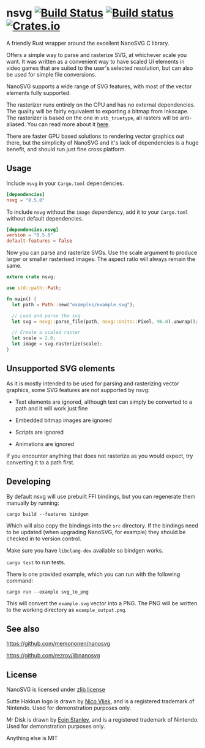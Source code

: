 # nsvg [![Build Status](https://travis-ci.org/nickbrowne/nsvg.svg?branch=master)](https://travis-ci.org/nickbrowne/nsvg) [![Build status](https://ci.appveyor.com/api/projects/status/nr4jsaibmh5i3fxw/branch/master?svg=true)](https://ci.appveyor.com/project/nickbrowne/nsvg/branch/master) [![Crates.io](https://img.shields.io/crates/v/nsvg.svg)](https://crates.io/crates/nsvg)

A friendly Rust wrapper around the excellent NanoSVG C library.

Offers a simple way to parse and rasterize SVG, at whichever scale you want. It was written as a convenient way to have scaled UI elements in video games that are suited to the user's selected resolution, but can also be used for simple file conversions.

NanoSVG supports a wide range of SVG features, with most of the vector elements fully supported.

The rasterizer runs entirely on the CPU and has no external dependencies. The quality will be fairly equivalent to exporting a bitmap from Inkscape. The rasterizer is based on the one in `stb_truetype`, all rasters will be anti-aliased. You can read more about it [here](https://nothings.org/gamedev/rasterize/).

There are faster GPU based solutions to rendering vector graphics out there, but the simplicity of NanoSVG and it's lack of dependencies is a huge benefit, and should run just fine cross platform.

## Usage

Include `nsvg` in your `Cargo.toml` dependencies.

```toml
[dependencies]
nsvg = "0.5.0"
```

To include `nsvg` without the `image` dependency, add it to your `Cargo.toml` without default dependencies.

```toml
[dependencies.nsvg]
version = "0.5.0"
default-features = false
```

Now you can parse and rasterize SVGs. Use the scale argument to produce larger or smaller rasterised images. The aspect ratio will always remain the same.


```rust
extern crate nsvg;

use std::path::Path;

fn main() {
  let path = Path::new("examples/example.svg");

  // Load and parse the svg
  let svg = nsvg::parse_file(path, nsvg::Units::Pixel, 96.0).unwrap();

  // Create a scaled raster
  let scale = 2.0;
  let image = svg.rasterize(scale);
}

```

## Unsupported SVG elements

As it is mostly intended to be used for parsing and rasterizing vector graphics, some SVG features are not supported by nsvg:

 - Text elements are ignored, although text can simply be converted to a path and it will work just fine

 - Embedded bitmap images are ignored

 - Scripts are ignored

 - Animations are ignored

If you encounter anything that does not rasterize as you would expect, try converting it to a path first.

## Developing

By default nsvg will use prebuilt FFI bindings, but you can regenerate them manually by running:

```
cargo build --features bindgen
```

Which will also copy the bindings into the `src` directory. If the bindings need to be updated (when upgrading NanoSVG, for example) they should be checked in to version control.

Make sure you have `libclang-dev` available so bindgen works.

`cargo test` to run tests.

There is one provided example, which you can run with the following command:
```
cargo run --example svg_to_png
```

This will convert the `example.svg` vector into a PNG. The PNG will be written to the working directory as `example_output.png`.

## See also

https://github.com/memononen/nanosvg

https://github.com/rezrov/libnanosvg

## License

NanoSVG is licensed under [zlib license](lib/LICENSE.txt)

Sutte Hakkun logo is drawn by [Nico Vliek](https://www.behance.net/gallery/63535513/300-Super-Nintendo-Logos-Fully-Remastered), and is a registered trademark of Nintendo. Used for demonstration purposes only.

Mr Disk is drawn by [Eoin Stanley](http://www.eoinstanley.com/nintendo/index.htm), and is a registered trademark of Nintendo. Used for demonstration purposes only.

Anything else is MIT
